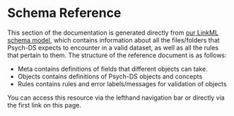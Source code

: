 # Schema Reference

This section of the documentation is generated directly from [our LinkML schema model](https://github.com/psych-ds/psych-DS/tree/master/schema_model), which contains information about all the files/folders that Psych-DS expects to encounter in a valid dataset, as well as all the rules that pertain to them. The structure of the reference document is as follows:

- Meta contains definitions of fields that different objects can take.
- Objects contains definitions of Psych-DS objects and concepts
- Rules contains rules and error labels/messages for validation of objects

You can access this resource via the lefthand navigation bar or directly via the first link on this page.